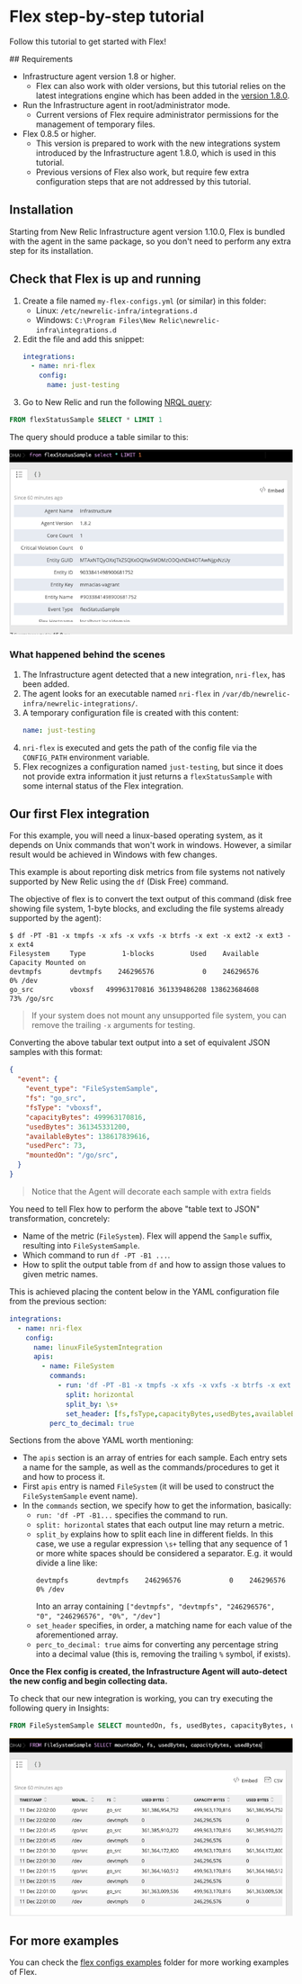 # Flex step-by-step tutorial

Follow this tutorial to get started with Flex!

## Requirements

* Infrastructure agent version 1.8 or higher.
  - Flex can also work with older versions, but this tutorial relies on the latest integrations engine which has been added in the [version 1.8.0](https://docs.newrelic.com/docs/integrations/integrations-sdk/file-specifications/integration-configuration-file-specifications-agent-v180).  
* Run the Infrastructure agent in root/administrator mode. 
  - Current versions of Flex require administrator permissions for the management of temporary files.
* Flex 0.8.5 or higher.
  - This version is prepared to work with the new integrations system introduced by the Infrastructure agent 1.8.0, which is used in this tutorial.
  - Previous versions of Flex also work, but require few extra configuration steps that are not addressed by this tutorial.

## Installation

Starting from New Relic Infrastructure agent version 1.10.0, Flex is bundled with the agent in the same package, so you don't need to perform any extra step for its installation.

## Check that Flex is up and running

1. Create a file named `my-flex-configs.yml` (or similar) in this folder:
    * Linux: `/etc/newrelic-infra/integrations.d`
    * Windows: `C:\Program Files\New Relic\newrelic-infra\integrations.d`
2. Edit the file and add this snippet:
   ```yaml
   integrations:
     - name: nri-flex
       config:
         name: just-testing
   ```
3. Go to New Relic and run the following [NRQL query](https://docs.newrelic.com/docs/query-data/nrql-new-relic-query-language):

```sql
FROM flexStatusSample SELECT * LIMIT 1
```

The query should produce a table similar to this:

![](./img/basic-table.png)

### What happened behind the scenes

1. The Infrastructure agent detected that a new integration, `nri-flex`, has been added.
2. The agent looks for an executable named `nri-flex` in `/var/db/newrelic-infra/newrelic-integrations/`.
3. A temporary configuration file is created with this content:
   ```yaml
   name: just-testing
   ```
4. `nri-flex` is executed and gets the path of the config file via the `CONFIG_PATH` environment
   variable.
5. Flex recognizes a configuration named `just-testing`, but since it does not provide extra information
   it just returns a `flexStatusSample` with some internal status of the Flex integration.

## Our first Flex integration

For this example, you will need a linux-based operating system, as it depends on Unix commands
that won't work in windows. However, a similar result would be achieved in Windows with few changes.

This example is about reporting disk metrics from file systems not natively supported by
New Relic using the `df` (Disk Free) command.

The objective of flex is to convert the text output of this command (disk free showing
file system, 1-byte blocks, and excluding the file systems already supported by the agent):

```
$ df -PT -B1 -x tmpfs -x xfs -x vxfs -x btrfs -x ext -x ext2 -x ext3 -x ext4
Filesystem     Type         1-blocks         Used    Available Capacity Mounted on
devtmpfs       devtmpfs    246296576            0    246296576       0% /dev
go_src         vboxsf   499963170816 361339486208 138623684608      73% /go/src
``` 

> If your system does not mount any unsupported file system, you can remove the trailing `-x` arguments for testing.

Converting the above tabular text output into a set of equivalent JSON samples with this format:

```json
{
  "event": {
    "event_type": "FileSystemSample",
    "fs": "go_src",
    "fsType": "vboxsf",
    "capacityBytes": 499963170816,
    "usedBytes": 361345331200,
    "availableBytes": 138617839616,
    "usedPerc": 73,
    "mountedOn": "/go/src",
  }
}
```

> Notice that the Agent will decorate each sample with extra fields

You need to tell Flex how to perform the above "table text to JSON" transformation,
concretely:

- Name of the metric (`FileSystem`). Flex will append the `Sample` suffix, resulting into
  `FileSystemSample`.
- Which command to run `df -PT -B1 ...`.
- How to split the output table from `df` and how to assign those values to given metric
  names.

This is achieved placing the content below in the YAML configuration file from the previous
section:

```yaml
integrations:
  - name: nri-flex
    config:
      name: linuxFileSystemIntegration
      apis:
        - name: FileSystem
          commands:
            - run: 'df -PT -B1 -x tmpfs -x xfs -x vxfs -x btrfs -x ext -x ext2 -x ext3 -x ext4'
              split: horizontal
              split_by: \s+
              set_header: [fs,fsType,capacityBytes,usedBytes,availableBytes,usedPerc,mountedOn]
          perc_to_decimal: true
```

Sections from the above YAML worth mentioning: 

- The `apis` section is an array of entries for each sample. Each entry sets a name for the
  sample, as well as the commands/procedures to get it and how to process it.
- First `apis` entry is named `FileSystem` (it will be used to construct the `FileSystemSample`
  event name).
- In the `commands` section, we specify how to get the information, basically:
    - `run: 'df -PT -B1...` specifies the command to run.
    - `split: horizontal` states that each output line may return a metric.
    - `split_by` explains how to split each line in different fields. In this case, we use
      a regular expression `\s+` telling that any sequence of 1 or more white spaces should
      be considered a separator. E.g. it would divide a line like:
      ```
      devtmpfs       devtmpfs    246296576            0    246296576       0% /dev
      ```
      Into an array containing `["devtmpfs", "devtmpfs", "246296576", "0", "246296576", "0%", "/dev"]`
    - `set_header` specifies, in order, a matching name for each value of the aforementioned array.
    - `perc_to_decimal: true` aims for converting any percentage string into a decimal value
      (this is, removing the trailing `%` symbol, if exists).

**Once the Flex config is created, the Infrastructure Agent will auto-detect the new config and begin collecting data.**

To check that our new integration is working, you can try executing the following query
in Insights:

```sql
FROM FileSystemSample SELECT mountedOn, fs, usedBytes, capacityBytes, usedBytes
```

![](./img/basic-filesystem.png)

## For more examples

You can check the [flex configs examples](../examples/flexConfigs) folder for more
working examples of Flex.
